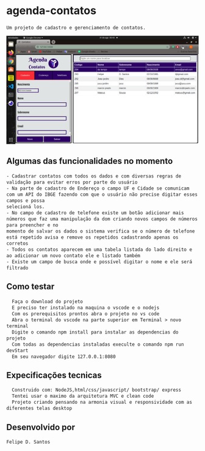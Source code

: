 # agenda-contatos
    Um projeto de cadastro e gerenciamento de contatos.
    
<img src='https://github.com/lycan-nt/agenda-contatos/blob/master/Agenda-Tivicpng'>

## Algumas das funcionalidades no momento
    - Cadastrar contatos com todos os dados e com diversas regras de validação para evitar erros por parte do usuário
    - Na parte de cadastro de Endereço o campo UF e Cidade se comunicam com um API do IBGE fazendo com que o usuário não precise digitar esses campos e possa 
    selecioná los. 
    - No campo de cadastro de telefone existe um botão adicionar mais números que faz uma manipulação da dom criando novos campos de números para preencher e no
    momento de salvar os dados o sistema verifica se o número de telefone está repetido avisa e remove os repetidos cadastrando apenas os corretos 
    - Todos os contatos aparecem em uma tabela listada do lado direito e ao adicionar um novo contato ele e listado também
    - Existe um campo de busca onde e possível digitar o nome e ele será filtrado
    
## Como testar
      Faça o download do projeto
      E preciso ter instalado na maquina o vscode e o nodejs
      Com os prerequisitos prontos abra o projeto no vs code 
      Abra o terminal do vscode na parte superior em Terminal > novo terminal
      Digite o comando npm install para instalar as dependencias do projeto
      Com todas as dependencias instaladas execulte o comando npm run devStart
      Em seu navegador digite 127.0.0.1:8080
      
 ## Expecificações tecnicas
      Construido com: NodeJS,html/css/javascript/ bootstrap/ express
      Tentei usar o maximo da arquitetura MVC e clean code
      Projeto criando pensando na armonia visual e responsividade com as diferentes telas desktop
 
 ## Desenvolvido por 
    Felipe D. Santos
